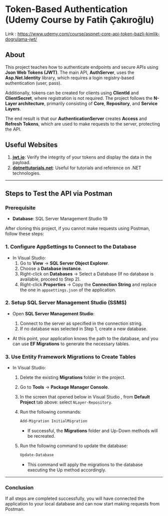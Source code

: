 # Token-Based Authentication (Udemy Course by Fatih Çakıroğlu)
Link : https://www.udemy.com/course/aspnet-core-api-token-bazli-kimlik-dogrulama-jwt/

## About

This project teaches how to authenticate endpoints and secure APIs using **Json Web Tokens (JWT)**. The main API, **AuthServer**, uses the **Asp.Net.Identity** library, which requires a login registry-based authentication (user, pass). 

Additionally, tokens can be created for clients using **ClientId** and **ClientSecret**, where registration is not required. The project follows the **N-Layer architecture**, primarily consisting of **Core**, **Repository**, and **Service Layers**.

The end result is that our **AuthenticationServer** creates **Access** and **Refresh Tokens**, which are used to make requests to the server, protecting the API.

## Useful Websites

1. **[jwt.io](https://jwt.io)**: Verify the integrity of your tokens and display the data in the payload.
2. **[dotnettutorials.net](https://dotnettutorials.net)**: Useful for tutorials and reference on .NET technologies.

---

## Steps to Test the API via Postman

### Prerequisite
- **Database**: SQL Server Management Studio 19

After cloning this project, if you cannot make requests using Postman, follow these steps:

### 1. Configure AppSettings to Connect to the Database
- In Visual Studio:
  1. Go to **View** -> **SQL Server Object Explorer**.
  2. Choose a **Database instance**.
  3. Right-click on **Databases** -> Select a Database (If no database is available, proceed to Step 2).
  4. Right-click **Properties** -> Copy the **Connection String** and replace the one in `appsettings.json` of the application.

### 2. Setup SQL Server Management Studio (SSMS)
- Open **SQL Server Management Studio**:
  1. Connect to the server as specified in the connection string.
  2. If no database was selected in Step 1, create a new database.
  
- At this point, your application knows the path to the database, and you can use **EF Migrations** to generate the necessary tables.

### 3. Use Entity Framework Migrations to Create Tables
- In Visual Studio:
  1. Delete the existing **Migrations** folder in the project.
  2. Go to **Tools** -> **Package Manager Console**.
  3. In the screen that opened below in Visual Studio , from **Default Project** tab above: select `NLayer-Repository`.
  4. Run the following commands:
     
     ```bash
     Add-Migration InitialMigration
     ```

     - If successful, the **Migrations** folder and Up-Down methods will be recreated.
  
  5. Run the following command to update the database:
  
     ```bash
     Update-Database
     ```

     - This command will apply the migrations to the database executing the Up method accordingly.

---

### Conclusion
If all steps are completed successfully, you will have connected the application to your local database and can now start making requests from Postman.


